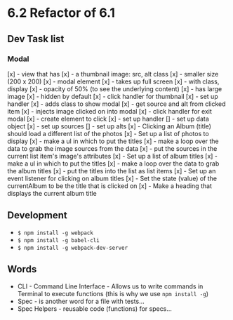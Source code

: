 # 6.2 Refactor of 6.1

## Dev Task list
### Modal
  [x] - view that has
    [x] - a thumbnail image: src, alt class
    [x] - smaller size (200 x 200)
  [x] - modal element
    [x] - takes up full screen
    [x] - with class, display
    [x] - opacity of 50% (to see the underlying content)
    [x] - has large image
    [x] - hidden by default
  [x] - click handler for thumbnail
    [x] - set up handler
    [x] - adds class to show modal
    [x] - get source and alt from clicked item
    [x] - injects image clicked on into modal
  [x] - click handler for exit modal
    [x] - create element to click
    [x] - set up handler
  [] - set up data object
    [x] - set up sources
    [] - set up alts
  [x] - Clicking an Album (title) should load a different list of the photos
    [x] - Set up a list of photos to display
      [x] - make a ul in which to put the titles
      [x] - make a loop over the data to grab the image sources from the data
      [x] - put the sources in the current list item's image's attributes
    [x] - Set up a list of album titles
      [x] - make a ul in which to put the titles
      [x] - make a loop over the data to grab the album titles
      [x] - put the titles into the list as list items
    [x] - Set up an event listener for clicking on album titles
    [x] - Set the state (value) of the currentAlbum to be the title that is clicked on
  [x] - Make a heading that displays the current album title


## Development
  - `$ npm install -g webpack`
  - `$ npm install -g babel-cli`
  - `$ npm install -g webpack-dev-server`


## Words
  - CLI - Command Line Interface - Allows us to write commands in Terminal to execute functions (this is why we use `npm install -g`)
  - Spec - is another word for a file with tests...
  - Spec Helpers - reusable code (functions) for specs...
